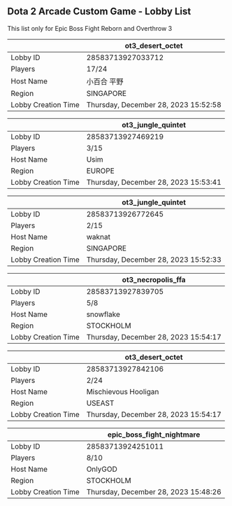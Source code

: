 ## Dota 2 Arcade Custom Game - Lobby List

This list only for Epic Boss Fight Reborn and Overthrow 3

|  | ot3_desert_octet |
| ------ | ------ |
| Lobby ID | 28583713927033712 |
| Players | 17/24 |
| Host Name | 小百合 平野 |
| Region | SINGAPORE |
| Lobby Creation Time | Thursday, December 28, 2023 15:52:58 |


|  | ot3_jungle_quintet |
| ------ | ------ |
| Lobby ID | 28583713927469219 |
| Players | 3/15 |
| Host Name | Usim |
| Region | EUROPE |
| Lobby Creation Time | Thursday, December 28, 2023 15:53:41 |


|  | ot3_jungle_quintet |
| ------ | ------ |
| Lobby ID | 28583713926772645 |
| Players | 2/15 |
| Host Name | waknat |
| Region | SINGAPORE |
| Lobby Creation Time | Thursday, December 28, 2023 15:52:33 |


|  | ot3_necropolis_ffa |
| ------ | ------ |
| Lobby ID | 28583713927839705 |
| Players | 5/8 |
| Host Name | snowflake |
| Region | STOCKHOLM |
| Lobby Creation Time | Thursday, December 28, 2023 15:54:17 |


|  | ot3_desert_octet |
| ------ | ------ |
| Lobby ID | 28583713927842106 |
| Players | 2/24 |
| Host Name | Mischievous Hooligan |
| Region | USEAST |
| Lobby Creation Time | Thursday, December 28, 2023 15:54:17 |


|  | epic_boss_fight_nightmare |
| ------ | ------ |
| Lobby ID | 28583713924251011 |
| Players | 8/10 |
| Host Name | OnlyGOD |
| Region | STOCKHOLM |
| Lobby Creation Time | Thursday, December 28, 2023 15:48:26 |


